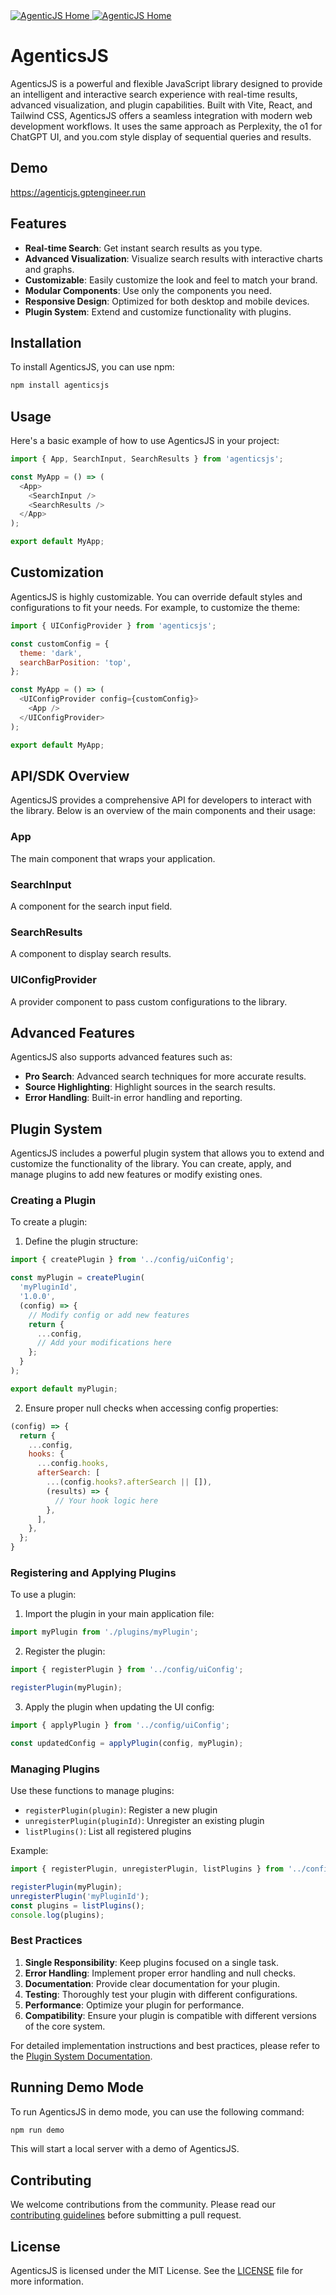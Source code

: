 <a href="https://agenticjs.gptengineer.run/">
  <img src="https://raw.githubusercontent.com/ruvnet/agenticsjs/main/assets/home2.png?token=GHSAT0AAAAAACIVHP5X2PW7VBMOODBMEHBEZXILJVA" alt="AgenticJS Home">
</a>
<a href="https://agenticjs.gptengineer.run/">
  <img src="https://raw.githubusercontent.com/ruvnet/agenticsjs/main/assets/search.png?token=GHSAT0AAAAAACIVHP5XL6K4DR4RAHZOUZKSZXILKBA" alt="AgenticJS Home">
</a>

# AgenticsJS

AgenticsJS is a powerful and flexible JavaScript library designed to provide an intelligent and interactive search experience with real-time results, advanced visualization, and plugin capabilities. Built with Vite, React, and Tailwind CSS, AgenticsJS offers a seamless integration with modern web development workflows. It uses the same approach as Perplexity, the o1 for ChatGPT UI, and you.com style display of sequential queries and results.

## Demo
https://agenticjs.gptengineer.run

## Features

- **Real-time Search**: Get instant search results as you type.
- **Advanced Visualization**: Visualize search results with interactive charts and graphs.
- **Customizable**: Easily customize the look and feel to match your brand.
- **Modular Components**: Use only the components you need.
- **Responsive Design**: Optimized for both desktop and mobile devices.
- **Plugin System**: Extend and customize functionality with plugins.

## Installation

To install AgenticsJS, you can use npm:

```sh
npm install agenticsjs
```

## Usage

Here's a basic example of how to use AgenticsJS in your project:

```javascript
import { App, SearchInput, SearchResults } from 'agenticsjs';

const MyApp = () => (
  <App>
    <SearchInput />
    <SearchResults />
  </App>
);

export default MyApp;
```

## Customization

AgenticsJS is highly customizable. You can override default styles and configurations to fit your needs. For example, to customize the theme:

```javascript
import { UIConfigProvider } from 'agenticsjs';

const customConfig = {
  theme: 'dark',
  searchBarPosition: 'top',
};

const MyApp = () => (
  <UIConfigProvider config={customConfig}>
    <App />
  </UIConfigProvider>
);

export default MyApp;
```

## API/SDK Overview

AgenticsJS provides a comprehensive API for developers to interact with the library. Below is an overview of the main components and their usage:

### App

The main component that wraps your application.

### SearchInput

A component for the search input field.

### SearchResults

A component to display search results.

### UIConfigProvider

A provider component to pass custom configurations to the library.

## Advanced Features

AgenticsJS also supports advanced features such as:

- **Pro Search**: Advanced search techniques for more accurate results.
- **Source Highlighting**: Highlight sources in the search results.
- **Error Handling**: Built-in error handling and reporting.

## Plugin System

AgenticsJS includes a powerful plugin system that allows you to extend and customize the functionality of the library. You can create, apply, and manage plugins to add new features or modify existing ones.

### Creating a Plugin

To create a plugin:

1. Define the plugin structure:

```javascript
import { createPlugin } from '../config/uiConfig';

const myPlugin = createPlugin(
  'myPluginId',
  '1.0.0',
  (config) => {
    // Modify config or add new features
    return {
      ...config,
      // Add your modifications here
    };
  }
);

export default myPlugin;
```

2. Ensure proper null checks when accessing config properties:

```javascript
(config) => {
  return {
    ...config,
    hooks: {
      ...config.hooks,
      afterSearch: [
        ...(config.hooks?.afterSearch || []),
        (results) => {
          // Your hook logic here
        },
      ],
    },
  };
}
```

### Registering and Applying Plugins

To use a plugin:

1. Import the plugin in your main application file:

```javascript
import myPlugin from './plugins/myPlugin';
```

2. Register the plugin:

```javascript
import { registerPlugin } from '../config/uiConfig';

registerPlugin(myPlugin);
```

3. Apply the plugin when updating the UI config:

```javascript
import { applyPlugin } from '../config/uiConfig';

const updatedConfig = applyPlugin(config, myPlugin);
```

### Managing Plugins

Use these functions to manage plugins:

- `registerPlugin(plugin)`: Register a new plugin
- `unregisterPlugin(pluginId)`: Unregister an existing plugin
- `listPlugins()`: List all registered plugins

Example:

```javascript
import { registerPlugin, unregisterPlugin, listPlugins } from '../config/uiConfig';

registerPlugin(myPlugin);
unregisterPlugin('myPluginId');
const plugins = listPlugins();
console.log(plugins);
```

### Best Practices

1. **Single Responsibility**: Keep plugins focused on a single task.
2. **Error Handling**: Implement proper error handling and null checks.
3. **Documentation**: Provide clear documentation for your plugin.
4. **Testing**: Thoroughly test your plugin with different configurations.
5. **Performance**: Optimize your plugin for performance.
6. **Compatibility**: Ensure your plugin is compatible with different versions of the core system.

For detailed implementation instructions and best practices, please refer to the [Plugin System Documentation](./src/docs/plugin_system.md).

## Running Demo Mode

To run AgenticsJS in demo mode, you can use the following command:

```sh
npm run demo
```

This will start a local server with a demo of AgenticsJS.

## Contributing

We welcome contributions from the community. Please read our [contributing guidelines](./CONTRIBUTING.md) before submitting a pull request.

## License

AgenticsJS is licensed under the MIT License. See the [LICENSE](./LICENSE) file for more information.

